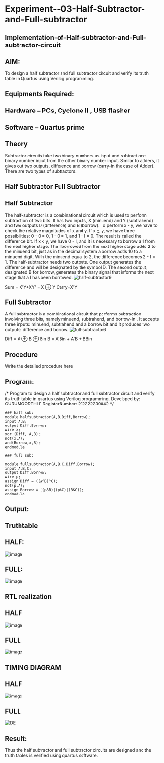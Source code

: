 # Experiment--03-Half-Subtractor-and-Full-subtractor
## Implementation-of-Half-subtractor-and-Full-subtractor-circuit
## AIM:
To design a half subtractor and full subtractor circuit and verify its truth table in Quartus using Verilog programming.

## Equipments Required:
## Hardware – PCs, Cyclone II , USB flasher
## Software – Quartus prime
## Theory
Subtractor circuits take two binary numbers as input and subtract one binary number input from the other binary number input. Similar to adders, it gives out two outputs, difference and borrow (carry-in the case of Adder). There are two types of subtractors.

## Half Subtractor Full Subtractor
## Half Subtractor
The half-subtractor is a combinational circuit which is used to perform subtraction of two bits. It has two inputs, X (minuend) and Y (subtrahend) and two outputs D (difference) and B (borrow). To perform x - y, we have to check the relative magnitudes of x and y. If x ;;, y, we have three possibilities: 0 - 0 = 0, 1 - 0 = 1, and 1 - I = 0. The result is called the difference bit. If x < y, we have 0 - I, and it is necessary to borrow a 1 from the next higher stage. The I borrowed from the next higher stage adds 2 to the minuend bit, just as in the decimal system a borrow adds 10 to a minuend digit. With the minuend equal to 2, the difference becomes 2 - I = 1. The half-subtractor needs two outputs. One output generates the difference and will be designated by the symbol D. The second output, designated B for borrow, generates the binary signal that informs the next stage that a I has been borrowed.
![half-subtractor9](https://user-images.githubusercontent.com/36288975/166112538-58c3bc7c-ee5d-4e6a-ac8d-8e8328efe27a.png)


Sum = X'Y+XY' = X ⊕ Y
Carry=X'Y

## Full Subtractor
A full subtractor is a combinational circuit that performs subtraction involving three bits, namely minuend, subtrahend, and borrow-in . It accepts three inputs: minuend, subtrahend and a borrow bit and it produces two outputs: difference and borrow. 
![full-subtractor6](https://user-images.githubusercontent.com/36288975/166112541-24c68359-3de8-4674-ae22-8272ffc385ed.png)


Diff = A ⊕ B ⊕ Bin B = A'Bin + A'B + BBin

## Procedure



Write the detailed procedure here 


## Program:
/*
Program to design a half subtractor and full subtractor circuit and verify its truth table in quartus using Verilog programming.
Developed by: GURUMOORTHI R
RegisterNumber:  212222230042
*/
```
### half sub:
module halfsubtractor(A,B,Diff,Borrow);
input A,B;
output Diff,Borrow;
wire x;
xor (Diff, A,B);
not(x,A);
and(Borrow,x,B);
endmodule

### full sub:

module fullsubtractor(A,B,C,Diff,Borrow);
input A,B,C;
output Diff,Borrow;
wire p;
assign Diff = ((A^B)^C);
not(p,A);
assign Borrow = ((p&B)|(p&C)|(B&C));
endmodule
```

## Output:

## Truthtable
## HALF:

![image](https://user-images.githubusercontent.com/118707009/233260867-7915e498-4466-418f-84db-dd580522c402.png)

## FULL:

![image](https://user-images.githubusercontent.com/118707009/233261028-bd9d9ce7-cafb-4857-806c-b205fabf195b.png)


##  RTL realization

## HALF

![image](https://user-images.githubusercontent.com/118707009/233261105-6e73b168-9967-4d31-9eca-03582bf931e4.png)

## FULL

![image](https://user-images.githubusercontent.com/118707009/233276077-95b4cbda-99fe-4da1-8195-03180d86d58a.png)

## TIMING DIAGRAM

## HALF

![image](https://user-images.githubusercontent.com/118707009/233261553-42640545-f9bf-4883-a3a9-858716f46836.png)

## FULL


![DE](https://user-images.githubusercontent.com/118707009/233262661-ddbe4786-bb75-4f4e-855f-4be74411e03e.png)



## Result:
Thus the half subtractor and full subtractor circuits are designed and the truth tables is verified using quartus software.
